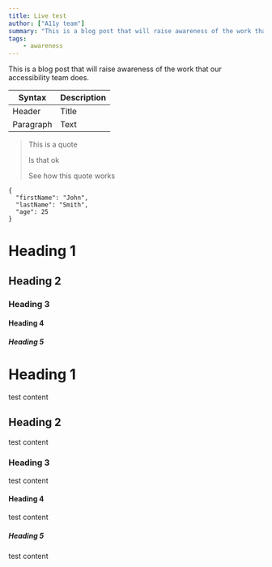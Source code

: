```yaml
---
title: Live test
author: ["A11y team"]
summary: "This is a blog post that will raise awareness of the work that our accessibility team does."
tags: 
    - awareness
---
```


This is a blog post that will raise awareness of the work that our accessibility team does.

| Syntax      | Description |
| ----------- | ----------- |
| Header      | Title       |
| Paragraph   | Text        |

> This is a quote
> 
> Is that ok
> 
> See how this quote works

```
{
  "firstName": "John",
  "lastName": "Smith",
  "age": 25
}
```

# Heading 1
## Heading 2
### Heading 3
#### Heading 4
##### Heading 5

# Heading 1
test content

## Heading 2
test content

### Heading 3
test content

#### Heading 4
test content

##### Heading 5
test content
